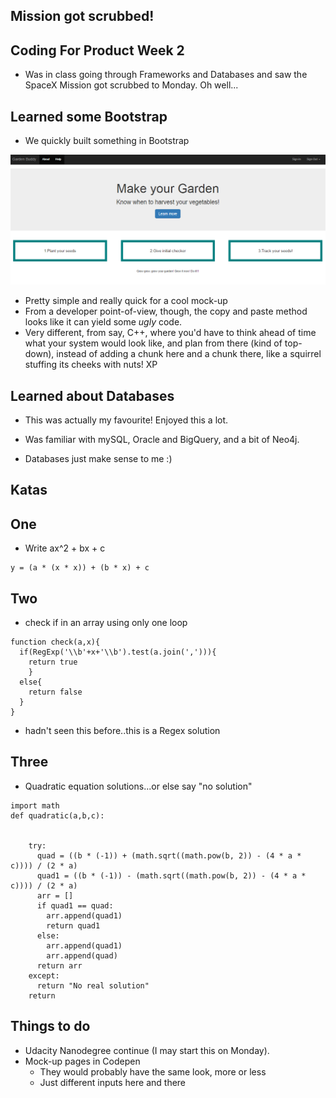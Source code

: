 ## Mission got scrubbed!

## Coding For Product Week 2

- Was in class going through Frameworks and Databases
  and saw the SpaceX Mission got scrubbed to Monday. Oh well...
  
  
## Learned some Bootstrap

- We quickly built something in Bootstrap

![boostrapdemo](/images/product/bootstraptut.png)

- Pretty simple and really quick for a cool mock-up
- From a developer point-of-view, though, the copy and paste 
  method looks like it can yield some *ugly* code.
- Very different, from say, C++, where you'd have to think
  ahead of time what your system would look like, and plan from there
  (kind of top-down), instead of adding a chunk here and a chunk there,
  like a squirrel stuffing its cheeks with nuts! XP

## Learned about Databases 

- This was actually my favourite! Enjoyed this a lot.

- Was familiar with mySQL, Oracle and BigQuery, and a bit of Neo4j.

- Databases just make sense to me :)

## Katas

## One

- Write ax^2 + bx + c 

```
y = (a * (x * x)) + (b * x) + c
```
## Two 

- check if in an array using only one loop

```
function check(a,x){
  if(RegExp('\\b'+x+'\\b').test(a.join(','))){
    return true
    }
  else{
    return false
  }
}
```
- hadn't seen this before..this is a Regex solution

## Three

- Quadratic equation solutions...or else say "no solution"

```
import math
def quadratic(a,b,c):
  

    try:  
      quad = ((b * (-1)) + (math.sqrt((math.pow(b, 2)) - (4 * a * c)))) / (2 * a)
      quad1 = ((b * (-1)) - (math.sqrt((math.pow(b, 2)) - (4 * a * c)))) / (2 * a)
      arr = []
      if quad1 == quad:
        arr.append(quad1)
        return quad1
      else:
        arr.append(quad1)
        arr.append(quad)
      return arr
    except:
      return "No real solution"
    return
```

## Things to do 

- Udacity Nanodegree continue (I may start this on Monday).
- Mock-up pages in Codepen
  * They would probably have the same look, more or less
  * Just different inputs here and there

